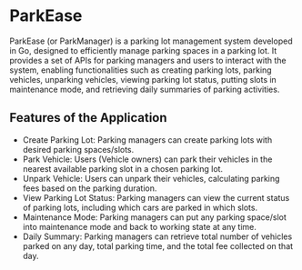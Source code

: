 # ParkEase
ParkEase (or ParkManager) is a parking lot management system developed in Go, designed to efficiently manage parking spaces in a parking lot. It provides a set of APIs for parking managers and users to interact with the system, enabling functionalities such as creating parking lots, parking vehicles, unparking vehicles, viewing parking lot status, putting slots in maintenance mode, and retrieving daily summaries of parking activities.

## Features of the Application
* Create Parking Lot: Parking managers can create parking lots with desired parking spaces/slots.
* Park Vehicle: Users (Vehicle owners) can park their vehicles in the nearest available parking slot in a chosen parking lot.
* Unpark Vehicle: Users can unpark their vehicles, calculating parking fees based on the parking duration.
* View Parking Lot Status: Parking managers can view the current status of parking lots, including which cars are parked in which slots.
* Maintenance Mode: Parking managers can put any parking space/slot into maintenance mode and back to working state at any time.
* Daily Summary: Parking managers can retrieve total number of vehicles parked on any day, total parking time, and the total fee collected on that day.